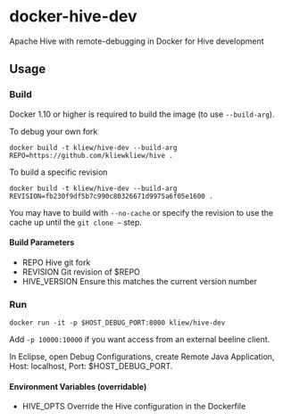 # docker-hive-dev
Apache Hive with remote-debugging in Docker for Hive development

## Usage

### Build
Docker 1.10 or higher is required to build the image (to use `--build-arg`).

To debug your own fork
```
docker build -t kliew/hive-dev --build-arg REPO=https://github.com/kliewkliew/hive .
```

To build a specific revision
```
docker build -t kliew/hive-dev --build-arg REVISION=fb230f9df5b7c990c80326671d9975a6f05e1600 .
```

You may have to build with `--no-cache` or specify the revision to use the cache up until the `git clone ~` step.


#### Build Parameters
* REPO         Hive git fork 
* REVISION     Git revision of $REPO
* HIVE_VERSION Ensure this matches the current version number

### Run
```
docker run -it -p $HOST_DEBUG_PORT:8000 kliew/hive-dev
```
Add `-p 10000:10000` if you want access from an external beeline client.

In Eclipse, open Debug Configurations, create Remote Java Application, Host: localhost, Port: $HOST_DEBUG_PORT.

#### Environment Variables (overridable)
* HIVE_OPTS   Override the Hive configuration in the Dockerfile

